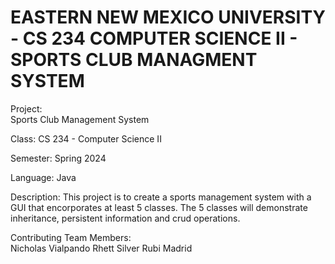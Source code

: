# EASTERN NEW MEXICO UNIVERSITY - CS 234 COMPUTER SCIENCE II - SPORTS CLUB MANAGMENT SYSTEM

  Project:  
    Sports Club Management System
  
  Class:
    CS 234 - Computer Science II

  Semester:
    Spring 2024

  Language:
    Java

  Description:
    This project is to create a sports management system with a GUI that encorporates at least 5 classes.  The 5 classes will demonstrate inheritance, persistent information and crud operations.

  Contributing Team Members:  
    Nicholas Vialpando
    Rhett Silver
    Rubi Madrid

